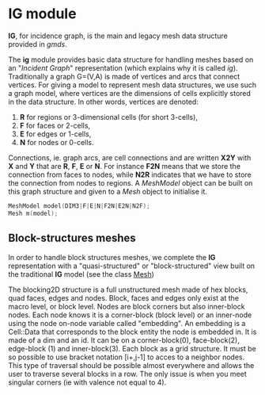 # IG module

**IG**, for incidence graph, is the main and legacy mesh data structure provided in *gmds*.

The **ig** module provides basic data structure for handling meshes based on an "*Incident Graph*" representation (which explains why it is called *ig*). Traditionally a graph G=(V,A) is made of vertices and arcs that connect vertices. For giving a model to represent mesh data structures, we use such a graph model, where vertices are the dimensions of cells explicitly stored in the data structure. In other words, vertices are denoted:
1. **R** for regions or 3-dimensional cells (for short 3-cells),
2. **F** for faces or 2-cells,
3. **E** for edges or 1-cells,
4. **N** for nodes or 0-cells.

Connections, ie. graph arcs, are cell connections and are written **X2Y** with **X** and **Y** that are **R**, **F**, **E** or **N**. For instance **F2N** means that we store the connection from faces to nodes, while **N2R** indicates that we have to store the connection from nodes to regions. A *MeshModel* object can be built on this graph structure and given to a *Mesh* object to initialise it.
```cpp
MeshModel model(DIM3|F|E|N|F2N|E2N|N2F);
Mesh m(model);
```

## Block-structures meshes
In order to handle block structures meshes, we complete the **IG** representation with a "quasi-structured" or "block-structured" view
built on the traditional **IG** model (see the class [Mesh](inc/gmds/Mesh.h))

The blocking2D structure is a full unstructured mesh made of hex blocks, quad faces, edges and nodes. Block, faces and edges only exist at the macro level, or block level. Nodes are block corners 
but also inner-block nodes. Each node knows it is a corner-block (block level) or an inner-node
using the node on-node variable called "embedding". An embedding is a Cell::Data that corresponds to the block entity the node is
embedded in. It is made of a dim and an id. 
It can be on a corner-block(0), face-block(2), edge-block (1) and inner-block(3). Each block as a grid structure. It must be so possible to use bracket notation [i+,j-1] to acces to a neighbor nodes. This 
type of traversal should be possible almost everywhere and allows the user to traverse several blocks in a row. The only issue is when you meet singular corners (ie with valence not equal to 4).

